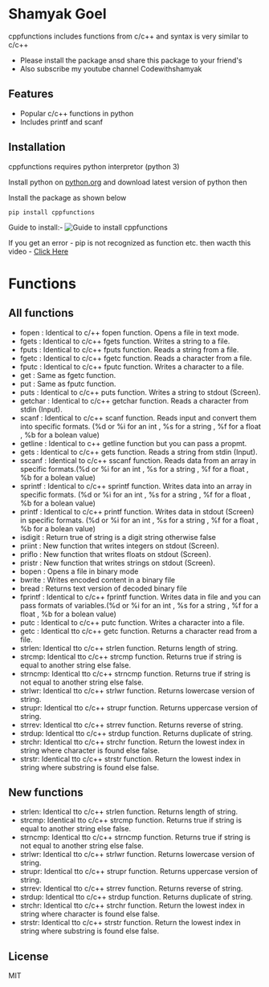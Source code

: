 # Shamyak Goel

cppfunctions includes functions from c/c++ and syntax is very similar to c/c++

- Please install the package ansd share this package to your friend's
- Also subscribe my youtube channel Codewithshamyak

## Features

- Popular c/c++ functions in python
- Includes printf and scanf

## Installation

cppfunctions requires python interpretor (python 3)

Install python on <a href="https://python.org/downloads" rel="noreferrer noopener" target="_blank">python.org</a> and download latest version of python then

Install the package as shown below

```
pip install cppfunctions
```
Guide to install:-
![Guide to install cppfunctions](https://shamyakgoel.github.io/website-data/2022-03-25-12-05-28.gif)

If you get an error  - pip is not recognized as function etc.
then wacth this video - <a href="https://www.youtube.com/watch?v=An2UBGAlzpU" rel="noreferrer noopener" target="_blank">Click Here</a>
# Functions
## All functions
- fopen : Identical to c/++ fopen function. Opens a file in text mode.
- fgets : Identical to c/c++ fgets function. Writes a string to a file.
- fputs : Identical to c/c++ fputs function. Reads a string from a file.
- fgetc : Identical to c/c++ fgetc function. Reads a character from a file.
- fputc : Identical to c/c++ fputc function. Writes a character to a file.
- get   : Same as fgetc function.
- put   : Same as fputc function.
- puts  : Identical to c/c++ puts function. Writes a string to stdout (Screen).
- getchar : Identical to c/c++ getchar function. Reads a character from stdin (Input).
- scanf : Identical to c/c++ scanf function. Reads input and convert them into specific formats. (%d or %i for an int , %s for a string , %f for a float , %b for a bolean value)
- getline : Identical to c++ getline function but you can pass a propmt.
- gets  : Identical to c/c++ gets function. Reads a string from stdin (Input).
- sscanf : Identical to c/c++ sscanf function. Reads data from an array in specific formats.(%d or %i for an int , %s for a string , %f for a float , %b for a bolean value)
- sprintf : Identical to c/c++ sprintf function. Writes data into an array in specific formats. (%d or %i for an int , %s for a string , %f for a float , %b for a bolean value)
- printf : Identical to c/c++ printf function. Writes data in stdout (Screen) in specific formats. (%d or %i for an int , %s for a string , %f for a float , %b for a bolean value)
- isdigit : Return true of string is a digit string otherwise false
- priint : New function that writes integers on stdout (Screen).
- priflo : New function that writes floats on stdout (Screen).
- pristr : New function that writes strings on stdout (Screen).
- bopen : Opens a file in binary mode
- bwrite : Writes encoded content in a binary file
- bread : Returns text version of decoded binary file
- fprintf : Identical to c/c++ fprintf function. Writes data in file and you can pass formats of variables.(%d or %i for an int , %s for a string , %f for a float , %b for a bolean value)
- putc : Identical to c/c++ putc function. Writes a character into a file.
- getc : Identical tto c/c++ getc function. Returns a character read from a file.
- strlen: Identical tto c/c++ strlen function. Returns length of string.
- strcmp: Identical tto c/c++ strcmp function. Returns true if string is equal to another string else false.
- strncmp: Identical tto c/c++ strncmp function. Returns true if string is not equal to another string else false.
- strlwr: Identical tto c/c++ strlwr function. Returns lowercase version of string.
- strupr: Identical tto c/c++ strupr function. Returns uppercase version of string.
- strrev: Identical tto c/c++ strrev function. Returns reverse of string.
- strdup: Identical tto c/c++ strdup function. Returns duplicate of string.
- strchr: Identical tto c/c++ strchr function. Return the lowest index in string where character is found else false.
- strstr: Identical tto c/c++ strstr function. Return the lowest index in string where substring is found else false.
## New functions
- strlen: Identical tto c/c++ strlen function. Returns length of string.
- strcmp: Identical tto c/c++ strcmp function. Returns true if string is equal to another string else false.
- strncmp: Identical tto c/c++ strncmp function. Returns true if string is not equal to another string else false.
- strlwr: Identical tto c/c++ strlwr function. Returns lowercase version of string.
- strupr: Identical tto c/c++ strupr function. Returns uppercase version of string.
- strrev: Identical tto c/c++ strrev function. Returns reverse of string.
- strdup: Identical tto c/c++ strdup function. Returns duplicate of string.
- strchr: Identical tto c/c++ strchr function. Return the lowest index in string where character is found else false.
- strstr: Identical tto c/c++ strstr function. Return the lowest index in string where substring is found else false.
## License
MIT
